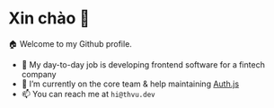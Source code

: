 
# Xin chào 👋

:house: Welcome to my Github profile.
- 💼 My day-to-day job is developing frontend software for a fintech company
- 🔭 I’m currently on the core team & help maintaining [Auth.js](https://authjs.dev/)
- 📫 You can reach me at `hi@thvu.dev`


<!--
**ThangHuuVu/ThangHuuVu** is a ✨ _special_ ✨ repository because its `README.md` (this file) appears on your GitHub profile.

Here are some ideas to get you started:

- 🔭 I’m currently working on ...
- 🌱 I’m currently learning ...
- 👯 I’m looking to collaborate on ...
- 🤔 I’m looking for help with ...
- 💬 Ask me about ...
- 📫 How to reach me: ...
- 😄 Pronouns: ...
- ⚡ Fun fact: ...
-->

